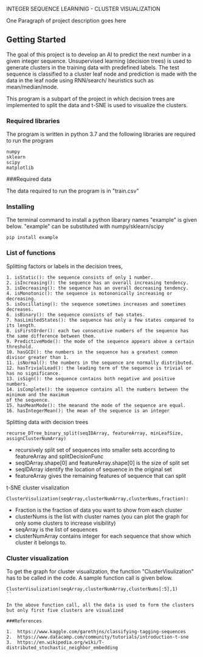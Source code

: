 INTEGER SEQUENCE LEARNINIG - CLUSTER VISUALIZATION

One Paragraph of project description goes here

## Getting Started

The goal of this project is to develop an AI to predict the next number in a given integer sequence. Unsupervised learning (decision trees) is used to generate clusters in the training data with predefined labels. The test sequence is classified to a cluster leaf node and prediction is made with the data in the leaf node using RNN/search/ heuristics such as mean/median/mode.

This program is a subpart of the project in which decision trees are implemented to split the data and t-SNE is used to visualize the clusters.


### Required libraries

The program is written in python 3.7 and the following libraries are required to run the program

```
numpy
sklearn
scipy
matplotlib
```

###Required data

The data required to run the program is in "train.csv"

### Installing

The terminal command to install a python libarary names "example" is given below. "example" can be substituted with numpy/sklearn/scipy

```
pip install example

```
###	List of functions

Splitting factors or labels in the decision trees,

```
1. isStatic(): the sequence consists of only 1 number.
2. isIncreasing(): the sequence has an overall increasing tendency.
3. isDecreasing(): the sequence has an overall decreasing tendency.
4. isMonotonic(): the sequence is motononically increasing or decreasing.
5. isOscillating(): the sequence sometimes increases and sometimes decreases.
6. isBinary(): the sequence consists of two states.
7. hasLimitedStates(): the sequence has only a few states compared to its length.
8. isFirstOrder(): each two consecutive numbers of the sequence has the same difference between them.
9. PredictiveMode(): the mode of the sequence appears above a certain threshold.
10. hasGCD(): the numbers in the sequence has a greatest common divisor greater than 1.
11. isNormal(): the numbers in the sequence are normally distributed.
12. hasTrivialLead(): the leading term of the sequence is trivial or has no significance.
13. isSign(): the sequence contains both negative and positive numbers.
14. isComplete(): the sequence contains all the numbers between the minimum and the maximum
of the sequence.
15. hasMeanMode(): the meanand the mode of the sequence are equal.
16. hasIntegerMean(): the mean of the sequence is an integer	

```

Splitting data with decision trees

```
recurse_DTree_binary_split(seqIDArray, featureArray, minLeafSize, assignClusterNumArray)
```

*	recursively split set of sequences into smaller sets according to featureArray and splitDecisionFunc
*	seqIDArray.shape[0] and featureArray.shape[0] is the size of split set
*	seqIDArray identify the location of sequence in the original set
*	featureArray gives the remaining features of sequence that can split


t-SNE cluster visalization

```
ClusterVisulization(seqArray,clusterNumArray,clusterNums,fraction):
```

*	Fraction is the fraction of data you want to show from each cluster
*	clusterNums is the list with cluster names (you can plot the graph for only some clusters to increase visibility)
*	seqArray is the list of sequences
*	clusterNumArray contains integer for each sequence that show which cluster it belongs to.

### Cluster visualization

To get the graph for cluster visualization, the function "ClusterVisulization" has to be called in the code. A sample function call is given below.

```
ClusterVisulization(seqArray,clusterNumArray,clusterNums[:5],1)
``

In the above function call, all the data is used to form the clusters but only first five clusters are visualized

###References

1.	https://www.kaggle.com/garethjns/classifying-tagging-sequences
2.	https://www.datacamp.com/community/tutorials/introduction-t-sne
3.	https://en.wikipedia.org/wiki/T-distributed_stochastic_neighbor_embedding

